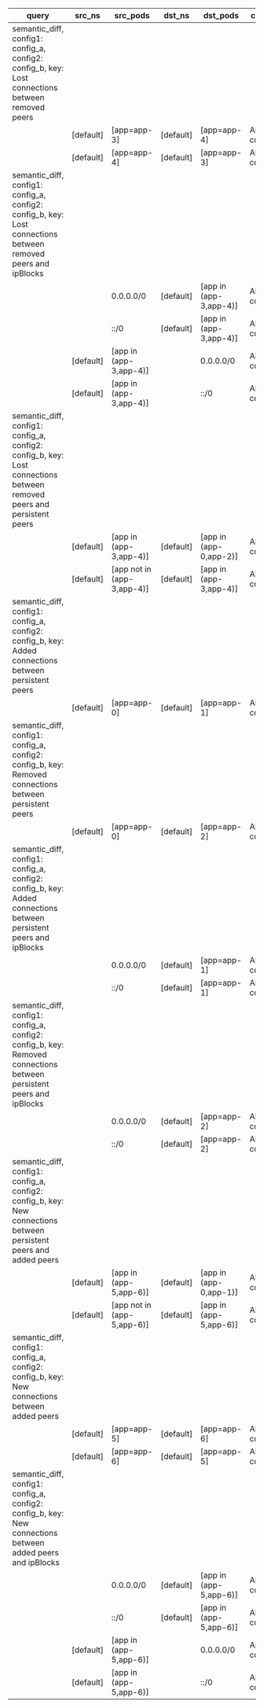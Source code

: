 |query|src_ns|src_pods|dst_ns|dst_pods|connection|
|---|---|---|---|---|---|
|semantic_diff, config1: config_a, config2: config_b, key: Lost connections between removed peers||||||
||[default]|[app=app-3]|[default]|[app=app-4]|All connections|
||[default]|[app=app-4]|[default]|[app=app-3]|All connections|
|semantic_diff, config1: config_a, config2: config_b, key: Lost connections between removed peers and ipBlocks||||||
|||0.0.0.0/0|[default]|[app in (app-3,app-4)]|All connections|
|||::/0|[default]|[app in (app-3,app-4)]|All connections|
||[default]|[app in (app-3,app-4)]||0.0.0.0/0|All connections|
||[default]|[app in (app-3,app-4)]||::/0|All connections|
|semantic_diff, config1: config_a, config2: config_b, key: Lost connections between removed peers and persistent peers||||||
||[default]|[app in (app-3,app-4)]|[default]|[app in (app-0,app-2)]|All connections|
||[default]|[app not in (app-3,app-4)]|[default]|[app in (app-3,app-4)]|All connections|
|semantic_diff, config1: config_a, config2: config_b, key: Added connections between persistent peers||||||
||[default]|[app=app-0]|[default]|[app=app-1]|All connections|
|semantic_diff, config1: config_a, config2: config_b, key: Removed connections between persistent peers||||||
||[default]|[app=app-0]|[default]|[app=app-2]|All connections|
|semantic_diff, config1: config_a, config2: config_b, key: Added connections between persistent peers and ipBlocks||||||
|||0.0.0.0/0|[default]|[app=app-1]|All connections|
|||::/0|[default]|[app=app-1]|All connections|
|semantic_diff, config1: config_a, config2: config_b, key: Removed connections between persistent peers and ipBlocks||||||
|||0.0.0.0/0|[default]|[app=app-2]|All connections|
|||::/0|[default]|[app=app-2]|All connections|
|semantic_diff, config1: config_a, config2: config_b, key: New connections between persistent peers and added peers||||||
||[default]|[app in (app-5,app-6)]|[default]|[app in (app-0,app-1)]|All connections|
||[default]|[app not in (app-5,app-6)]|[default]|[app in (app-5,app-6)]|All connections|
|semantic_diff, config1: config_a, config2: config_b, key: New connections between added peers||||||
||[default]|[app=app-5]|[default]|[app=app-6]|All connections|
||[default]|[app=app-6]|[default]|[app=app-5]|All connections|
|semantic_diff, config1: config_a, config2: config_b, key: New connections between added peers and ipBlocks||||||
|||0.0.0.0/0|[default]|[app in (app-5,app-6)]|All connections|
|||::/0|[default]|[app in (app-5,app-6)]|All connections|
||[default]|[app in (app-5,app-6)]||0.0.0.0/0|All connections|
||[default]|[app in (app-5,app-6)]||::/0|All connections|
